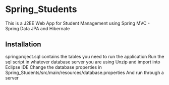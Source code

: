 # Spring_Students
This is a J2EE Web App for Student Management using Spring MVC - Spring Data JPA and Hibernate

## Installation
springproject.sql contains the tables you need to run the application
Run the sql script in whatever database server you are using
Unzip and import into Eclipse IDE 
Change the database properties in Spring_Students/src/main/resources/database.properties
And run through a server

